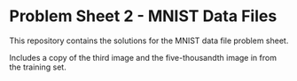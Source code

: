 # Problem Sheet 2 - MNIST Data Files

This repository contains the solutions for the MNIST data file problem sheet.

Includes a copy of the third image and the five-thousandth image in from the training set.
